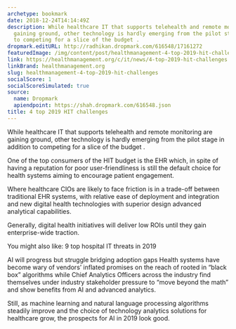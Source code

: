 ```yaml
---
archetype: bookmark
date: 2018-12-24T14:14:49Z
description: While healthcare IT that supports telehealth and remote monitoring are
  gaining ground, other technology is hardly emerging from the pilot stage in addition
  to competing for a slice of the budget .
dropmark.editURL: http://radhikan.dropmark.com/616548/17161272
featuredImage: /img/content/post/healthmanagement-4-top-2019-hit-challenges.jpg
link: https://healthmanagement.org/c/it/news/4-top-2019-hit-challenges
linkBrand: healthmanagement.org
slug: healthmanagement-4-top-2019-hit-challenges
socialScore: 1
socialScoreSimulated: true
source:
  name: Dropmark
  apiendpoint: https://shah.dropmark.com/616548.json
title: 4 top 2019 HIT challenges
---
```

While healthcare IT that supports telehealth and remote monitoring are gaining ground, other technology is hardly emerging from the pilot stage in addition to competing for a slice of the budget .

 

One of the top consumers of the HIT budget is the EHR which, in spite of having a reputation for poor user-friendliness is still the default choice for health systems aiming to encourage patient engagement.

 

Where healthcare CIOs are likely to face friction is in a trade-off between traditional EHR systems, with relative ease of deployment and integration and new digital health technologies with superior design advanced analytical capabilities.

 

Generally, digital health initiatives will deliver low ROIs until they gain enterprise-wide traction.


You might also like: 9 top hospital IT threats in 2019

 

AI will progress but struggle bridging adoption gaps
Health systems have become wary of vendors’ inflated promises on the reach of rooted in “black box” algorithms while Chief Analytics Officers across the industry find themselves under industry stakeholder pressure to “move beyond the math” and show benefits from AI and advanced analytics.

Still, as machine learning and natural language processing algorithms steadily improve and the choice of technology analytics solutions for healthcare grow, the prospects for AI in 2019 look good.

